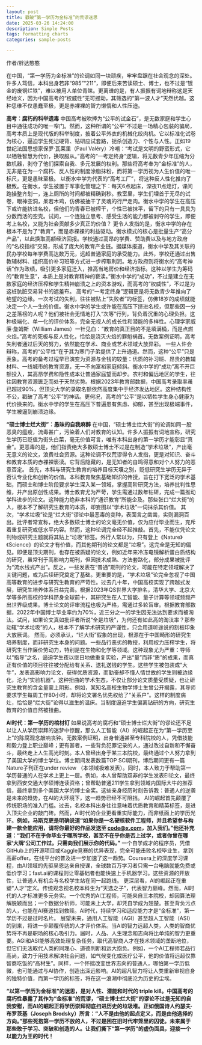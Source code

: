 ```yaml
---
layout: post
title: 戳破“第一学历为金标准”的荒谬迷思
date: 2025-03-26 14:24:00
description: Simple Posts
tags: formatting charts
categories: sample-posts

---
```


作者/胖达憨憨

在中国，“第一学历为金标准”的论调如同一块顽疾，牢牢盘踞在社会观念的深处。许多人笃信，本科出身若非“985”“211”，即便后来苦读硕士、博士，也不过是“镀金的废铜烂铁”，难以被用人单位青睐。更离谱的是，有人振振有词地辩称这是天经地义，因为中国高考的“权威性”无可撼动，其筛选的“第一波人才”天然优越。这种思维不仅愚蠢至极，更是赤裸裸的智力懒惰和人性压迫。

**高考：腐朽的科举遗毒**
中国高考被吹捧为“公平的试金石”，是无数家庭和学生心目中通往成功的唯一窄门。然而，这种所谓的“公平”不过是一场精心包装的骗局，高考本质上是现代版的科举制度，披着公平外衣的机械化绞肉机。它以标准化试卷为核心，逼迫学生死记硬背、钻研应试套路，扼杀创造力、个性与人性。正如19世纪法国思想家保罗·瓦莱里（Paul Valéry）冷嘲：“考试是文明的野蛮形式，它以牺牲智慧为代价，换取服从。”高考的“一考定终身”逻辑，将无数青少年压缩为分数机器，剥夺了他们探索自我、多元发展的权利。那些将高考奉为“金标准”的人，无非是在为一个腐朽、反人性的制度涂脂抹粉，而将第一学历视为人生价值的唯一标尺，更是愚昧至极。
以衡水中学为代表的“高考工厂”，将这种反人性化推向了极致。在衡水，学生被置于军事化管理之下：每天6点起床，深夜11点熄灯，课间跑操整齐划一，连上厕所的时间都被精确到秒。教室里，学生们埋首于无尽的试卷，眼神空洞，呆若木鸡，仿佛被抽干了灵魂的行尸走肉。衡水中学的学生在高压下或许能挤进名校，但他们的青春已被榨干，个性已被抹平，留下的只有一具具为分数而活的空壳。试问，一个连独立思考、感受生活的能力都被剥夺的学生，即便考上名校，又能为社会贡献多少真正的价值？
更令人发指的是，衡水中学的存在根本不是为了“教育”，而是赤裸裸的利益驱动。衡水模式的核心是批量生产“高分产品”，以此换取高额经济回报。学校通过高昂的学费、赞助费以及与地方政府的“名校指标”交易，形成了庞大的教育产业链。据媒体报道，衡水中学及其关联的民办学校每年学费高达数万元，远超普通家庭的承受能力。此外，学校还通过出售教辅材料、组织高价补习班等方式进一步榨取利润。地方政府则将衡水的“高考神话”作为政绩，吸引更多家庭迁入，推高当地房价和经济指标。这种以学生为筹码的“教育生意”，本质上是对教育精神的亵渎。”衡水中学的“成功”，不过是建立在无数家庭的经济压榨和学生精神崩溃之上的资本游戏，而高考的“权威性”，不过是为这桩肮脏交易背书的遮羞布。
高考的“一考定终身”逻辑更是将无数青少年推向了绝望的边缘。一次考试的失利，往往被贴上“失败者”的标签，仿佛18岁的成绩就能决定一个人一生的价值。衡水中学的学生或许能在高压下挤进名校，但那些因一分之差落榜的人呢？他们被社会无情地打入“次等”行列，背负着沉重的心理负担。这种极端化、单一化的评价体系，完全无视人的成长性和潜能的多样性。心理学家威廉·詹姆斯（William James）一针见血：“教育的真正目的不是填满桶，而是点燃火焰。”高考的死板与反人性化，恰恰是浇灭火焰的罪魁祸首。无数案例证明，高考失利者通过后天的努力，依然能在学术、商业或艺术领域大放异彩。
一些人许会辩称，高考的“公平性”在于其为寒门子弟提供了上升通道。然而，这种“公平”只是表象。高考的备考过程早已演变为资源与金钱的较量：优质的补习班、昂贵的教辅材料、一线城市的教育资源，无一不向富裕家庭倾斜。衡水中学的“成功”离不开巨额投入，其高昂学费和隐性成本让普通家庭望而却步。农村和偏远地区的学生，往往因教育资源匮乏而处于天然劣势。根据2023年教育部数据，中国高考录取率虽已超过90%，但顶尖大学的录取名额依然高度集中于经济发达地区。这种结构性不公，戳破了高考“公平”的神话。更何况，高考的“公平”是以牺牲学生身心健康为代价换来的。衡水中学的学生在高压下普遍患有焦虑、抑郁，甚至出现极端事件，学生被逼到崩溃边缘。

**“硕士博士烂大街”：愚昧的自我麻醉**
在中国，“硕士博士烂大街”的论调如同一股恶臭的瘟疫，流毒甚广，污染着人们对教育的认知。许多人振振有词地宣称，研究生学历已贬值为街头白菜，毫无价值可言，唯有本科出身的第一学历才能彰显“真金”。更恶毒的是，他们指责绝大多数硕士博士不过是在制造“学术垃圾”，产出毫无意义的论文，浪费社会资源。这种论调不仅荒谬得令人发指，更是对知识、奋斗和教育本质的赤裸裸亵渎。它背后隐藏的，是无知者的自鸣得意和对个人努力的恶意否定。
首先，本科与研究生教育的培养目标天壤之别，贬低研究生学历无异于否认专业化和创新的价值。本科教育聚焦基础知识的传授，旨在打下宽泛的学术基础，而硕士和博士阶段要求学生深入某一领域，掌握高阶研究方法，培养批判性思维，并产出原创性成果。博士教育尤为严苛，学生需通过数年钻研，完成一篇推动学科进步的论文。这种能力绝非本科的“通识教育”所能企及。那些张口“烂大街”的人，根本不了解研究生教育的本质，却妄图以“学术垃圾”一词抹杀其价值。
其次，“学术垃圾”论是“烂大街”谬论中最恶毒的变种，表面言之凿凿，实则漏洞百出。批评者常宣称，绝大多数硕士博士的论文毫无价值，仅为应付毕业而生，充斥着重复研究或低水平内容。然而，这种论调完全经不起推敲。首先，不能仅凭论文刊物或研究主题就将其贴上“垃圾”标签。外行人常以为，只有登上《Nature》《Science》的论文才有价值，而其他期刊的论文都是“垃圾”。这完全是无知的偏见。即便是顶尖期刊，也存在被质疑的论文，例如近年来冷冻电镜解析蛋白质结构的研究，虽常刊于高影响力期刊，但因技术成熟、方法套路化，部分成果被批评为“流水线式产出”。反之，一些发表在“普通”期刊的论文，可能在特定领域解决了关键问题，或为后续研究奠定了基础。更重要的是，“学术垃圾”论完全忽视了中国高等教育的进步与研究生教育的严苛性。过去几十年，中国高校实现了跨越式发展，研究生培养体系日益完善。根据2023年QS世界大学排名，清华大学、北京大学等多所高校的学科跻身全球前十，其研究生在人工智能、量子计算等领域频频产出世界级成果。博士论文的评审流程也极为严格，需通过多轮盲审。根据教育部数据，2022年中国博士毕业率约为70%，近三分之一的学生因无法达到要求而被淘汰。试问，如果论文真如批评者所说“全是垃圾”，为何还有如此高的淘汰率？那些动辄“学术垃圾”的人，根本不了解学术研究的严谨性，只会用道听途说的刻板印象大放厥词。
然而，必须承认，“烂大街”假象的出现，根源在于中国畸形的研究生培养制度，而非研究生本身的问题。一些品行恶劣的教授，利用权力压榨学生，将研究生当作廉价劳动力，特别是在生物和化学等领域。这种现象尤为严重：导师以“指导”之名，逼迫学生夜以继日地做重复实验，产出“量”而非“质”的成果，而真正有价值的项目往往被分配给有关系、送礼送钱的学生。这些学生被包装成“大牛”，发表高影响力论文，获得优质资源，而勤奋却不懂人情世故的学生则被边缘化，沦为“实验机器”。这种扭曲的学术生态，不仅让部分论文质量受质疑，也让研究生教育的含金量蒙上阴影。例如，某知名高校生物学博士生曾公开揭露，其导师要求学生每周工作80小时，却将论文署名优先权给了“关系户”。这样的制度病灶，恰恰是“烂大街”论得以滋生的温床。当制度逼迫学生偏离钻研的方向，研究生教育的价值自然被扭曲。

**AI时代：第一学历的棺材钉**
如果说高考的腐朽和“硕士博士烂大街”的谬论还不足以让人从学历崇拜的迷梦中惊醒，那么人工智能（AI）的崛起正在为“第一学历至上”的陈腐观念敲响丧钟。无数案例证明，出身普通甚至专科院校的人，凭借技能和毅力登上职业巅峰；更有甚者，一些背负犯罪记录的人，通过改过自新和不懈奋斗，最终走上人生高光时刻。本人曾经出身于某三本院校，最终通过个人努力拿到了美国大学的博士学位。博士期间发表数篇TOP SCI期刊，博后期间更有一篇Nature子刊正在under review （本领域极难发表）。同时，本人致力于帮助第一学历普通的人在学术上更上一层。例如，本人曾帮助双非的学生发表EI论文，最终拿到西安交通大学硕博连读资格；曾帮助普通211学生拿到领域内国际大牛的推荐信，最终拿到多个美国大学的博士全奖。这些亲身经历时刻告诉我：普通人的逆袭是未来的趋势，在AI的大环境下，这一趋势已经不可阻挡。
AI的崛起首先颠覆了传统职场的准入门槛。过去，名校本科出身往往意味着优质教育和精英标签，是进入顶尖企业的敲门砖。然而，AI时代的企业更看重实际能力，而非纸面上的学历光环。**例如，马斯克更是明确说道“如果你是一名硬核软件工程师，并且希望参与构建一款全能应用，请将你最好的作品发送至 code@x.com，加入我们。”他还补充道：“我们不在乎你毕业于哪所学校，甚至不在乎你是否上过学，或者你曾在哪家‘大牌’公司工作过。只需向我们展示你的代码。”** 一个自学成才的程序员，凭借GitHub上的开源项目或Kaggle竞赛的优异表现，完全可能击败名校毕业生，拿到高薪offer。在线平台的普及进一步加速了这一趋势。Coursera上的深度学习课程，由AI领域的先驱吴恩达亲自授课，全球数百万学习者只需一台电脑就能免费或低价学习；fast.ai的课程则让零基础者也能快速上手机器学习。这些资源的开放性，让普通人有机会与名校学生站在同一起跑线。
更深层看，AI的崛起正在重塑“人才”定义。传统观念视名校本科生为“天选之子”，代表智力巅峰。然而，AI时代的人才标准更多元务实。一个优秀的AI工程师，可能来自三本院校，却因算法理解脱颖而出；一个数据分析师，可能未上大学，却凭自学成为翘楚。甚至背负污点的人，也能在AI赛道找到救赎。AI时代，持续学习和适应能力才是“金标准”，第一学历不过是过时名片。
展望未来，通用人工智能（AGI）甚至超人工智能（ASI）的到来，将进一步颠覆传统的人才评价体系。当AI的智力远超人类，人类的智商优势将不再是职场的核心吸引力。届时，人品、人生理念和志向将比单纯的智力更重要。AGI和ASI能够高效处理复杂任务，取代高智商人才在技术领域的垄断地位，但它们无法取代人类的同理心、道德判断和远大抱负。例如，一个AI工程师若品行高尚，致力于用技术解决社会问题，如气候变化或医疗公平，他的价值将远超仅靠智商吃饭的“高材生”。同样，一个怀揣改变世界志向的普通人，哪怕第一学历低微，也可能通过与AI协作，创造出深远影响。AI的超凡智力将让人类重新审视自身的独特价值，而第一学历的标签，将在这一浪潮中彻底沦为历史的尘埃。


 **“以第一学历为金标准”的迷思，是对人性、潜能和时代的 triple kill。中国高考的腐朽性暴露了其作为“金标准”的荒谬，“硕士博士烂大街”的谬论不过是无知的自我安慰，而AI的崛起正将学历崇拜彻底扫进历史的垃圾堆。正如俄国诗人约瑟夫·布罗茨基（Joseph Brodsky）所言：“人不是由他的起点定义，而是由他选择的方向。”那些死抱第一学历不放的人，不过是困在旧时代牢笼里的囚徒。未来属于那些敢于学习、突破和创造的人。让我们撕下“第一学历”的虚伪面具，迎接一个以能力为王的时代！**